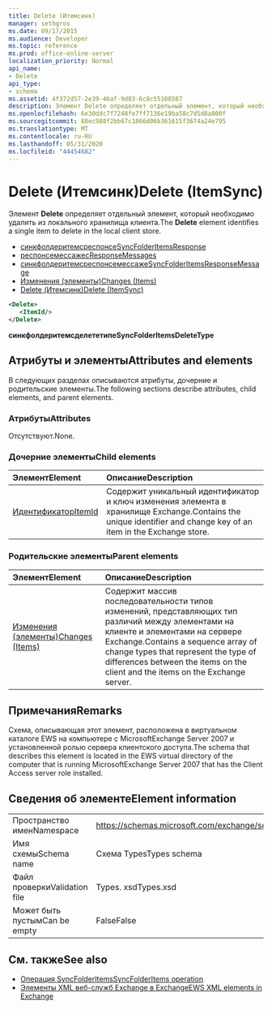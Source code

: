 ```yaml
---
title: Delete (Итемсинк)
manager: sethgros
ms.date: 09/17/2015
ms.audience: Developer
ms.topic: reference
ms.prod: office-online-server
localization_priority: Normal
api_name:
- Delete
api_type:
- schema
ms.assetid: 4f372d57-2e39-46af-9d83-6c8c55108587
description: Элемент Delete определяет отдельный элемент, который необходимо удалить из локального хранилища клиента.
ms.openlocfilehash: 6e30ddc7f7248fe7ff7136e19ba58c7d5d8a800f
ms.sourcegitcommit: 88ec988f2bb67c1866d06b361615f3674a24e795
ms.translationtype: MT
ms.contentlocale: ru-RU
ms.lasthandoff: 05/31/2020
ms.locfileid: "44454682"
---
```

# <a name="delete-itemsync"></a><span data-ttu-id="16b03-103">Delete (Итемсинк)</span><span class="sxs-lookup"><span data-stu-id="16b03-103">Delete (ItemSync)</span></span>

<span data-ttu-id="16b03-104">Элемент **Delete** определяет отдельный элемент, который необходимо удалить из локального хранилища клиента.</span><span class="sxs-lookup"><span data-stu-id="16b03-104">The **Delete** element identifies a single item to delete in the local client store.</span></span> 
  
- [<span data-ttu-id="16b03-105">синкфолдеритемсреспонсе</span><span class="sxs-lookup"><span data-stu-id="16b03-105">SyncFolderItemsResponse</span></span>](syncfolderitemsresponse.md)  
- [<span data-ttu-id="16b03-106">респонсемессажес</span><span class="sxs-lookup"><span data-stu-id="16b03-106">ResponseMessages</span></span>](responsemessages.md) 
- [<span data-ttu-id="16b03-107">синкфолдеритемсреспонсемессаже</span><span class="sxs-lookup"><span data-stu-id="16b03-107">SyncFolderItemsResponseMessage</span></span>](syncfolderitemsresponsemessage.md)  
- [<span data-ttu-id="16b03-108">Изменения (элементы)</span><span class="sxs-lookup"><span data-stu-id="16b03-108">Changes (Items)</span></span>](changes-items.md)  
- [<span data-ttu-id="16b03-109">Delete (Итемсинк)</span><span class="sxs-lookup"><span data-stu-id="16b03-109">Delete (ItemSync)</span></span>](delete-itemsync.md)
  
```xml
<Delete>
   <ItemId/>
</Delete>
```

<span data-ttu-id="16b03-110">**синкфолдеритемсделететипе**</span><span class="sxs-lookup"><span data-stu-id="16b03-110">**SyncFolderItemsDeleteType**</span></span>

## <a name="attributes-and-elements"></a><span data-ttu-id="16b03-111">Атрибуты и элементы</span><span class="sxs-lookup"><span data-stu-id="16b03-111">Attributes and elements</span></span>

<span data-ttu-id="16b03-112">В следующих разделах описываются атрибуты, дочерние и родительские элементы.</span><span class="sxs-lookup"><span data-stu-id="16b03-112">The following sections describe attributes, child elements, and parent elements.</span></span>
  
### <a name="attributes"></a><span data-ttu-id="16b03-113">Атрибуты</span><span class="sxs-lookup"><span data-stu-id="16b03-113">Attributes</span></span>

<span data-ttu-id="16b03-114">Отсутствуют.</span><span class="sxs-lookup"><span data-stu-id="16b03-114">None.</span></span>
  
### <a name="child-elements"></a><span data-ttu-id="16b03-115">Дочерние элементы</span><span class="sxs-lookup"><span data-stu-id="16b03-115">Child elements</span></span>

|<span data-ttu-id="16b03-116">**Элемент**</span><span class="sxs-lookup"><span data-stu-id="16b03-116">**Element**</span></span>|<span data-ttu-id="16b03-117">**Описание**</span><span class="sxs-lookup"><span data-stu-id="16b03-117">**Description**</span></span>|
|:-----|:-----|
|[<span data-ttu-id="16b03-118">Идентификатор</span><span class="sxs-lookup"><span data-stu-id="16b03-118">ItemId</span></span>](itemid.md) <br/> |<span data-ttu-id="16b03-119">Содержит уникальный идентификатор и ключ изменения элемента в хранилище Exchange.</span><span class="sxs-lookup"><span data-stu-id="16b03-119">Contains the unique identifier and change key of an item in the Exchange store.</span></span>  <br/> |
   
### <a name="parent-elements"></a><span data-ttu-id="16b03-120">Родительские элементы</span><span class="sxs-lookup"><span data-stu-id="16b03-120">Parent elements</span></span>

|<span data-ttu-id="16b03-121">**Элемент**</span><span class="sxs-lookup"><span data-stu-id="16b03-121">**Element**</span></span>|<span data-ttu-id="16b03-122">**Описание**</span><span class="sxs-lookup"><span data-stu-id="16b03-122">**Description**</span></span>|
|:-----|:-----|
|[<span data-ttu-id="16b03-123">Изменения (элементы)</span><span class="sxs-lookup"><span data-stu-id="16b03-123">Changes (Items)</span></span>](changes-items.md) <br/> |<span data-ttu-id="16b03-124">Содержит массив последовательности типов изменений, представляющих тип различий между элементами на клиенте и элементами на сервере Exchange.</span><span class="sxs-lookup"><span data-stu-id="16b03-124">Contains a sequence array of change types that represent the type of differences between the items on the client and the items on the Exchange server.</span></span>  <br/> |
   
## <a name="remarks"></a><span data-ttu-id="16b03-125">Примечания</span><span class="sxs-lookup"><span data-stu-id="16b03-125">Remarks</span></span>

<span data-ttu-id="16b03-126">Схема, описывающая этот элемент, расположена в виртуальном каталоге EWS на компьютере с MicrosoftExchange Server 2007 и установленной ролью сервера клиентского доступа.</span><span class="sxs-lookup"><span data-stu-id="16b03-126">The schema that describes this element is located in the EWS virtual directory of the computer that is running MicrosoftExchange Server 2007 that has the Client Access server role installed.</span></span>
  
## <a name="element-information"></a><span data-ttu-id="16b03-127">Сведения об элементе</span><span class="sxs-lookup"><span data-stu-id="16b03-127">Element information</span></span>

|||
|:-----|:-----|
|<span data-ttu-id="16b03-128">Пространство имен</span><span class="sxs-lookup"><span data-stu-id="16b03-128">Namespace</span></span>  <br/> |https://schemas.microsoft.com/exchange/services/2006/types  <br/> |
|<span data-ttu-id="16b03-129">Имя схемы</span><span class="sxs-lookup"><span data-stu-id="16b03-129">Schema name</span></span>  <br/> |<span data-ttu-id="16b03-130">Схема Types</span><span class="sxs-lookup"><span data-stu-id="16b03-130">Types schema</span></span>  <br/> |
|<span data-ttu-id="16b03-131">Файл проверки</span><span class="sxs-lookup"><span data-stu-id="16b03-131">Validation file</span></span>  <br/> |<span data-ttu-id="16b03-132">Types. xsd</span><span class="sxs-lookup"><span data-stu-id="16b03-132">Types.xsd</span></span>  <br/> |
|<span data-ttu-id="16b03-133">Может быть пустым</span><span class="sxs-lookup"><span data-stu-id="16b03-133">Can be empty</span></span>  <br/> |<span data-ttu-id="16b03-134">False</span><span class="sxs-lookup"><span data-stu-id="16b03-134">False</span></span>  <br/> |
   
## <a name="see-also"></a><span data-ttu-id="16b03-135">См. также</span><span class="sxs-lookup"><span data-stu-id="16b03-135">See also</span></span>

- [<span data-ttu-id="16b03-136">Операция SyncFolderItems</span><span class="sxs-lookup"><span data-stu-id="16b03-136">SyncFolderItems operation</span></span>](syncfolderitems-operation.md)
- [<span data-ttu-id="16b03-137">Элементы XML веб-служб Exchange в Exchange</span><span class="sxs-lookup"><span data-stu-id="16b03-137">EWS XML elements in Exchange</span></span>](ews-xml-elements-in-exchange.md)

